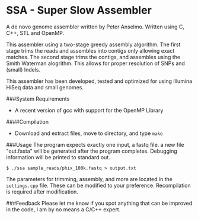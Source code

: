 SSA - Super Slow Assembler
===

A de novo genome assembler written by Peter Anselmo. Written using C, C++, STL and OpenMP.

This assembler using a two-stage greedy assembly algorithm. The first stage trims the reads and assembles into contigs only allowing exact matches. The second stage trims the contigs, and assembles using the Smith Waterman alogrithm. This allows for proper resolution of SNPs and (small) Indels.

This assembler has been developed, tested and optimized for using Illumina HiSeq data and small genomes.

###System Requirements
* A recent version of gcc with support for the OpenMP Library

####Compilation
* Download and extract files, move to directory, and type `make`

###Usage
The program expects exactly one input, a fastq file. a new file "out.fasta" will be generated after the program completes.  Debugging information will be printed to standard out.

```
$ ./ssa sample_reads/phix_100k.fastq > output.txt
```

The parameters for trimming, assembly, and more are located in the `settings.cpp` file. These can be modified to your preference.  Recompilation is required after modification.

###Feedback
Please let me know if you spot anything that can be improved in the code, I am by no means a C/C++ expert.
